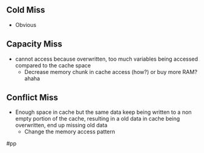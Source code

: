 ## Cold Miss
- Obvious
## Capacity Miss
- cannot access because overwritten, too much variables being accessed compared to the cache space
	- Decrease memory chunk in cache access (how?) or buy more RAM? ahaha
## Conflict Miss
- Enough space in cache but the same data keep being written to a non empty portion of the cache, resulting in a old data in cache being overwritten, end up missing old data
	- Change the memory access pattern

#pp 